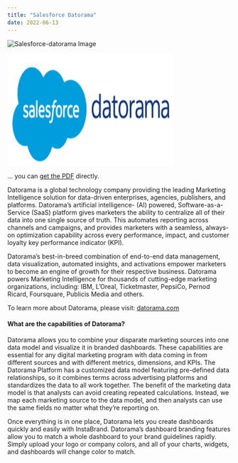 ```yaml
---
title: "Salesforce Datorama"
date: 2022-06-13
---
```


![Salesforce-datorama Image](github-pages-with-jekyll/assets/Salesforce-datorama.png)

<img align="centre" height="250" width="375" alt="" src="/assets/Salesforce-datorama.png" />

... you can [get the PDF](/assets/mydoc.pdf) directly.

Datorama is a global technology company providing the leading Marketing Intelligence solution for data-driven enterprises, agencies, publishers, and platforms. Datorama’s artificial intelligence- (AI) powered, Software-as-a-Service (SaaS) platform gives marketers the ability to centralize all of their data into one single source of truth. This automates reporting across channels and campaigns, and provides marketers with a seamless, always-on optimization capability across every performance, impact, and customer loyalty key performance indicator (KPI). 

Datorama’s best-in-breed combination of end-to-end data management, data visualization, automated insights, and activations empower marketers to become an engine of growth for their respective business. Datorama powers Marketing Intelligence for thousands of cutting-edge marketing organizations, including: IBM, L’Oreal, Ticketmaster, PepsiCo, Pernod Ricard, Foursquare, Publicis Media and others. 

To learn more about Datorama, please visit: [datorama.com](https://datorama.com/)

#### What are the capabilities of Datorama?

Datorama allows you to combine your disparate marketing sources into one data model and visualize it in branded dashboards.
These capabilities are essential for any digital marketing program with data coming in from different sources and with different metrics, 
dimensions, and KPIs. The Datorama Platform has a customized data model featuring pre-defined data relationships, 
so it combines terms across advertising platforms and standardizes the data to all work together. 
The benefit of the marketing data model is that analysts can avoid creating repeated calculations. 
Instead, we map each marketing source to the data model, and then analysts can use the same fields no matter what they’re reporting on.

Once everything is in one place, Datorama lets you create dashboards quickly and easily with InstaBrand. 
Datorama’s dashboard branding features allow you to match a whole dashboard to your brand guidelines rapidly. 
Simply upload your logo or company colors, and all of your charts, widgets, and dashboards will change color to match.


